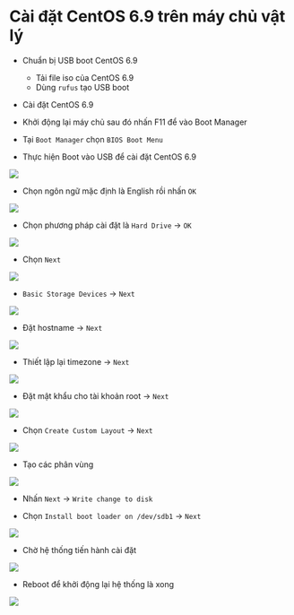 # Cài đặt CentOS 6.9 trên máy chủ vật lý

-  Chuẩn bị USB boot CentOS 6.9
    - Tải file iso của CentOS 6.9
    - Dùng ```rufus``` tạo USB boot

- Cài đặt CentOS 6.9

- Khởi động lại máy chủ sau đó nhấn F11 để vào Boot Manager

- Tại ```Boot Manager``` chọn ```BIOS Boot Menu```

- Thực hiện Boot vào USB để cài đặt CentOS 6.9

![](./images/cent6_step_1.png)

- Chọn ngôn ngữ mặc định là English rồi nhấn ```OK```

![](./images/cent6_step_2.png)

- Chọn phương pháp cài đặt là ```Hard Drive``` -> ```OK```

![](./images/cent6_step_4.png)

- Chọn ```Next```

![](./images/cent6_step_5.png)

- ```Basic Storage Devices``` -> ```Next```

![](./images/cent6_step_6.png)

- Đặt hostname -> ```Next```

![](./images/cent6_step_7.png)

- Thiết lập lại timezone -> ```Next```

![](./images/cent6_step_8.png)

- Đặt mật khẩu cho tài khoản root -> ```Next```

![](./images/cent6_step_9.png)

- Chọn ```Create Custom Layout``` -> ```Next```

![](./images/cent6_step_10.png)

- Tạo các phân vùng

![](./images/cent6_step_11.png)

- Nhấn ```Next``` -> ```Write change to disk```

- Chọn ```Install boot loader on /dev/sdb1``` -> ```Next```

![](./images/cent6_step_12.png)

- Chờ hệ thống tiến hành cài đặt

![](./images/cent6_step_13.png)

- Reboot để khởi động lại hệ thống là xong

![](./images/cent6_step_14.png)

